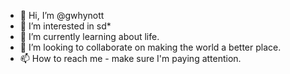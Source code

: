 - 👋 Hi, I’m @gwhynott
- 👀 I’m interested in sd*
- 🌱 I’m currently learning about life.
- 💞️ I’m looking to collaborate on making the world a better place.  
- 📫 How to reach me - make sure I'm paying attention.   

<!---
gwhynott/gwhynott is a ✨ special ✨ repository because its `README.md` (this file) appears on your GitHub profile.
You can click the Preview link to take a look at your changes.
--->
